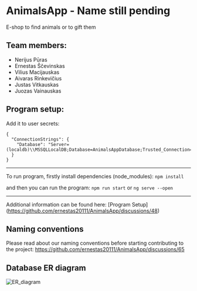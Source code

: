 # AnimalsApp - Name still pending
E-shop to find animals or to gift them


## Team members:
- Nerijus Pūras
- Ernestas Ščevinskas
- Vilius Macijauskas
- Aivaras Rinkevičius
- Justas Vitkauskas
- Juozas Vainauskas

## Program setup:
Add it to user secrets:
```
{
  "ConnectionStrings": {
    "Database": "Server=(localdb)\\MSSQLLocalDB;Database=AnimalsAppDatabase;Trusted_Connection=True;"
  }
}
```

---

To run program, firstly install dependencies (node_modules): `npm install`

and then you can run the program: `npm run start` or `ng serve --open`

---
Additional information can be found here: [Program Setup] (https://github.com/ernestas20111/AnimalsApp/discussions/48)

## Naming conventions
Please read about our naming conventions before starting contributing to the project:
https://github.com/ernestas20111/AnimalsApp/discussions/65

## Database ER diagram

![ER_diagram](https://user-images.githubusercontent.com/71339290/128725022-04cf0078-f551-4639-a30e-8da96c242fd4.png)
